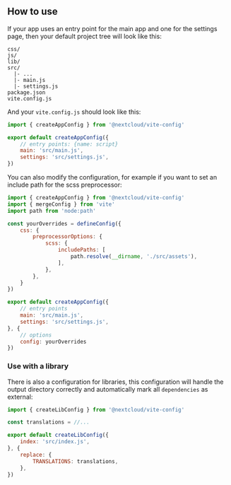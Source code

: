 ## How to use
If your app uses an entry point for the main app and one for the settings page, then your default project tree will look like this:
```
css/
js/
lib/
src/
  |- ...
  |- main.js
  |- settings.js
package.json
vite.config.js
```

And your `vite.config.js` should look like this:
```js
import { createAppConfig } from '@nextcloud/vite-config'

export default createAppConfig({
    // entry points: {name: script}
    main: 'src/main.js',
    settings: 'src/settings.js',
})
```

You can also modify the configuration, for example if you want to set an include path for the scss preprocessor:

```js
import { createAppConfig } from '@nextcloud/vite-config'
import { mergeConfig } from 'vite'
import path from 'node:path'

const yourOverrides = defineConfig({
    css: {
        preprocessorOptions: {
            scss: {
                includePaths: [
                    path.resolve(__dirname, './src/assets'),
                ],
            },
        },
    }
})

export default createAppConfig({
    // entry points
    main: 'src/main.js',
    settings: 'src/settings.js',
}, {
    // options
    config: yourOverrides
})
```

### Use with a library
There is also a configuration for libraries, this configuration will handle the output directory correctly and automatically mark all `dependencies` as external:

```js
import { createLibConfig } from '@nextcloud/vite-config'

const translations = //...

export default createLibConfig({
    index: 'src/index.js',
}, {
    replace: {
        TRANSLATIONS: translations,
    },
})
```
